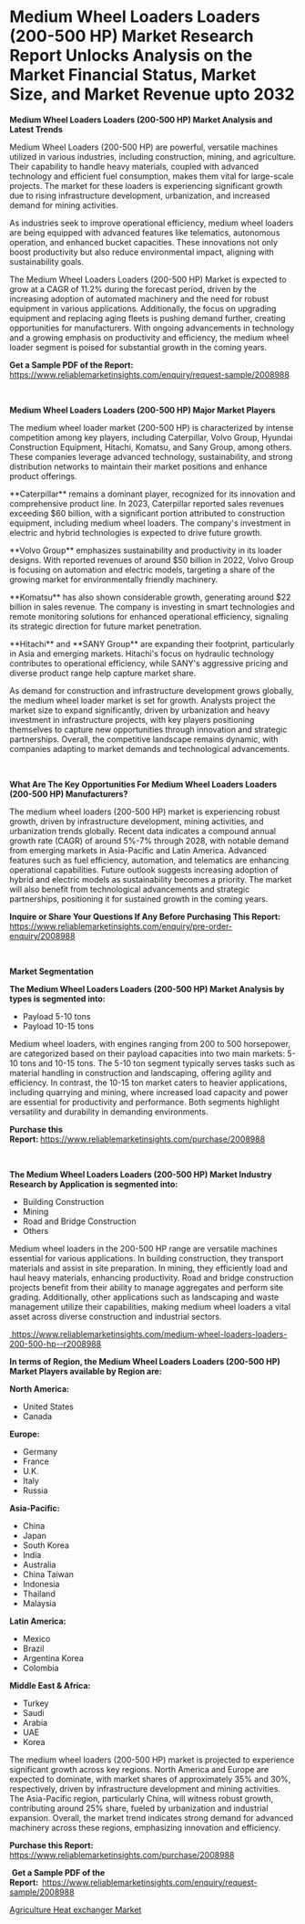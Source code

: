 <p><h1>Medium Wheel Loaders Loaders (200-500 HP) Market Research Report Unlocks Analysis on the Market Financial Status, Market Size, and Market Revenue upto 2032</h1></p><p><strong>Medium Wheel Loaders Loaders (200-500 HP) Market Analysis and Latest Trends</strong></p>
<p><p>Medium Wheel Loaders (200-500 HP) are powerful, versatile machines utilized in various industries, including construction, mining, and agriculture. Their capability to handle heavy materials, coupled with advanced technology and efficient fuel consumption, makes them vital for large-scale projects. The market for these loaders is experiencing significant growth due to rising infrastructure development, urbanization, and increased demand for mining activities.</p><p>As industries seek to improve operational efficiency, medium wheel loaders are being equipped with advanced features like telematics, autonomous operation, and enhanced bucket capacities. These innovations not only boost productivity but also reduce environmental impact, aligning with sustainability goals. </p><p>The Medium Wheel Loaders Loaders (200-500 HP) Market is expected to grow at a CAGR of 11.2% during the forecast period, driven by the increasing adoption of automated machinery and the need for robust equipment in various applications. Additionally, the focus on upgrading equipment and replacing aging fleets is pushing demand further, creating opportunities for manufacturers. With ongoing advancements in technology and a growing emphasis on productivity and efficiency, the medium wheel loader segment is poised for substantial growth in the coming years.</p></p>
<p><strong>Get a Sample PDF of the Report:&nbsp;</strong> <a href="https://www.reliablemarketinsights.com/enquiry/request-sample/2008988?utm_campaign=2800&utm_medium=2&utm_source=Github&utm_content=ia&utm_term=02032025&utm_id=medium-wheel-loaders-loaders-200-500-hp">https://www.reliablemarketinsights.com/enquiry/request-sample/2008988</a></p>
<p>&nbsp;</p>
<p><strong>Medium Wheel Loaders Loaders (200-500 HP) Major Market Players</strong></p>
<p><p>The medium wheel loader market (200-500 HP) is characterized by intense competition among key players, including Caterpillar, Volvo Group, Hyundai Construction Equipment, Hitachi, Komatsu, and Sany Group, among others. These companies leverage advanced technology, sustainability, and strong distribution networks to maintain their market positions and enhance product offerings.</p><p>**Caterpillar** remains a dominant player, recognized for its innovation and comprehensive product line. In 2023, Caterpillar reported sales revenues exceeding $60 billion, with a significant portion attributed to construction equipment, including medium wheel loaders. The company's investment in electric and hybrid technologies is expected to drive future growth.</p><p>**Volvo Group** emphasizes sustainability and productivity in its loader designs. With reported revenues of around $50 billion in 2022, Volvo Group is focusing on automation and electric models, targeting a share of the growing market for environmentally friendly machinery.</p><p>**Komatsu** has also shown considerable growth, generating around $22 billion in sales revenue. The company is investing in smart technologies and remote monitoring solutions for enhanced operational efficiency, signaling its strategic direction for future market penetration.</p><p>**Hitachi** and **SANY Group** are expanding their footprint, particularly in Asia and emerging markets. Hitachi's focus on hydraulic technology contributes to operational efficiency, while SANY's aggressive pricing and diverse product range help capture market share.</p><p>As demand for construction and infrastructure development grows globally, the medium wheel loader market is set for growth. Analysts project the market size to expand significantly, driven by urbanization and heavy investment in infrastructure projects, with key players positioning themselves to capture new opportunities through innovation and strategic partnerships. Overall, the competitive landscape remains dynamic, with companies adapting to market demands and technological advancements.</p></p>
<p>&nbsp;</p>
<p><strong>What Are The Key Opportunities For Medium Wheel Loaders Loaders (200-500 HP) Manufacturers?</strong></p>
<p><p>The medium wheel loaders (200-500 HP) market is experiencing robust growth, driven by infrastructure development, mining activities, and urbanization trends globally. Recent data indicates a compound annual growth rate (CAGR) of around 5%-7% through 2028, with notable demand from emerging markets in Asia-Pacific and Latin America. Advanced features such as fuel efficiency, automation, and telematics are enhancing operational capabilities. Future outlook suggests increasing adoption of hybrid and electric models as sustainability becomes a priority. The market will also benefit from technological advancements and strategic partnerships, positioning it for sustained growth in the coming years.</p></p>
<p><strong>Inquire or Share Your Questions If Any Before Purchasing This Report:</strong> <a href="https://www.reliablemarketinsights.com/enquiry/pre-order-enquiry/2008988?utm_campaign=2800&utm_medium=2&utm_source=Github&utm_content=ia&utm_term=02032025&utm_id=medium-wheel-loaders-loaders-200-500-hp">https://www.reliablemarketinsights.com/enquiry/pre-order-enquiry/2008988</a></p>
<p>&nbsp;</p>
<p><strong>Market Segmentation</strong></p>
<p><strong>The Medium Wheel Loaders Loaders (200-500 HP) Market Analysis by types is segmented into:</strong></p>
<p><ul><li>Payload 5-10 tons</li><li>Payload 10-15 tons</li></ul></p>
<p><p>Medium wheel loaders, with engines ranging from 200 to 500 horsepower, are categorized based on their payload capacities into two main markets: 5-10 tons and 10-15 tons. The 5-10 ton segment typically serves tasks such as material handling in construction and landscaping, offering agility and efficiency. In contrast, the 10-15 ton market caters to heavier applications, including quarrying and mining, where increased load capacity and power are essential for productivity and performance. Both segments highlight versatility and durability in demanding environments.</p></p>
<p><strong>Purchase this Report:&nbsp;</strong><a href="https://www.reliablemarketinsights.com/purchase/2008988?utm_campaign=2800&utm_medium=2&utm_source=Github&utm_content=ia&utm_term=02032025&utm_id=medium-wheel-loaders-loaders-200-500-hp">https://www.reliablemarketinsights.com/purchase/2008988</a></p>
<p>&nbsp;</p>
<p><strong>The Medium Wheel Loaders Loaders (200-500 HP) Market Industry Research by Application is segmented into:</strong></p>
<p><ul><li>Building Construction</li><li>Mining</li><li>Road and Bridge Construction</li><li>Others</li></ul></p>
<p><p>Medium wheel loaders in the 200-500 HP range are versatile machines essential for various applications. In building construction, they transport materials and assist in site preparation. In mining, they efficiently load and haul heavy materials, enhancing productivity. Road and bridge construction projects benefit from their ability to manage aggregates and perform site grading. Additionally, other applications such as landscaping and waste management utilize their capabilities, making medium wheel loaders a vital asset across diverse construction and industrial sectors.</p></p>
<p><a href="https://www.reliablemarketinsights.com/medium-wheel-loaders-loaders-200-500-hp--r2008988?utm_campaign=2800&utm_medium=2&utm_source=Github&utm_content=ia&utm_term=02032025&utm_id=medium-wheel-loaders-loaders-200-500-hp">&nbsp;https://www.reliablemarketinsights.com/medium-wheel-loaders-loaders-200-500-hp--r2008988</a></p>
<p><strong>In terms of Region, the Medium Wheel Loaders Loaders (200-500 HP) Market Players available by Region are:</strong></p>
<p>
    <p> <strong> North America: </strong>
        <ul>
            <li>United States</li>
            <li>Canada</li>
        </ul>
        </p> 
    <p> <strong> Europe: </strong>
        <ul>
            <li>Germany</li>
            <li>France</li>
            <li>U.K.</li>
            <li>Italy</li>
            <li>Russia</li>
        </ul>
        </p> 
    <p> <strong> Asia-Pacific: </strong>
        <ul>
            <li>China</li>
            <li>Japan</li>
            <li>South Korea</li>
            <li>India</li>
            <li>Australia</li>
            <li>China Taiwan</li>
            <li>Indonesia</li>
            <li>Thailand</li>
            <li>Malaysia</li>
        </ul>
        </p> 
    <p> <strong> Latin America: </strong>
        <ul>
            <li>Mexico</li>
            <li>Brazil</li>
            <li>Argentina Korea</li>
            <li>Colombia</li>
        </ul>
        </p> 
    <p> <strong> Middle East & Africa: </strong>
        <ul>
            <li>Turkey</li>
            <li>Saudi</li>
            <li>Arabia</li>
            <li>UAE</li>
            <li>Korea</li>
        </ul>
    </p>
    </p>
<p><p>The medium wheel loaders (200-500 HP) market is projected to experience significant growth across key regions. North America and Europe are expected to dominate, with market shares of approximately 35% and 30%, respectively, driven by infrastructure development and mining activities. The Asia-Pacific region, particularly China, will witness robust growth, contributing around 25% share, fueled by urbanization and industrial expansion. Overall, the market trend indicates strong demand for advanced machinery across these regions, emphasizing innovation and efficiency.</p></p>
<p><strong>Purchase this Report: </strong><a href="https://www.reliablemarketinsights.com/purchase/2008988?utm_campaign=2800&utm_medium=2&utm_source=Github&utm_content=ia&utm_term=02032025&utm_id=medium-wheel-loaders-loaders-200-500-hp">https://www.reliablemarketinsights.com/purchase/2008988</a></p>
<p>&nbsp;<strong>Get a Sample PDF of the Report:&nbsp;&nbsp;</strong><a href="https://www.reliablemarketinsights.com/enquiry/request-sample/2008988?utm_campaign=2800&utm_medium=2&utm_source=Github&utm_content=ia&utm_term=02032025&utm_id=medium-wheel-loaders-loaders-200-500-hp">https://www.reliablemarketinsights.com/enquiry/request-sample/2008988</a></p>
<p><strong></strong></p>
<p><p><a href="https://github.com/zupankocka/Market-Research-Report-List-1/blob/main/agriculture-heat-exchanger-market.md?utm_campaign=2800&utm_medium=2&utm_source=Github&utm_content=ia&utm_term=02032025&utm_id=medium-wheel-loaders-loaders-200-500-hp">Agriculture Heat exchanger Market</a></p></p>